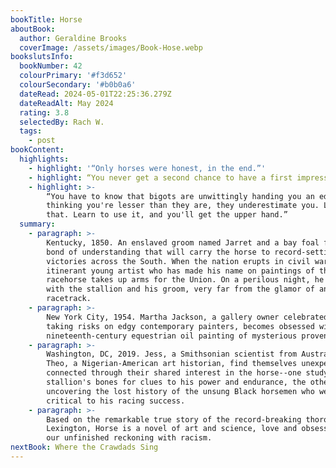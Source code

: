 ```yaml
---
bookTitle: Horse
aboutBook:
  author: Geraldine Brooks
  coverImage: /assets/images/Book-Hose.webp
bookslutsInfo:
  bookNumber: 42
  colourPrimary: '#f3d652'
  colourSecondary: '#b0b0a6'
  dateRead: 2024-05-01T22:25:36.279Z
  dateReadAlt: May 2024
  rating: 3.8
  selectedBy: Rach W.
  tags:
    - post
bookContent:
  highlights:
    - highlight: '“Only horses were honest, in the end.”'
    - highlight: “You never get a second chance to have a first impression.”
    - highlight: >-
        “You have to know that bigots are unwittingly handing you an edge. By
        thinking you're lesser than they are, they underestimate you. Lean on
        that. Learn to use it, and you'll get the upper hand.”
  summary:
    - paragraph: >-
        Kentucky, 1850. An enslaved groom named Jarret and a bay foal forge a
        bond of understanding that will carry the horse to record-setting
        victories across the South. When the nation erupts in civil war, an
        itinerant young artist who has made his name on paintings of the
        racehorse takes up arms for the Union. On a perilous night, he reunites
        with the stallion and his groom, very far from the glamor of any
        racetrack.
    - paragraph: >-
        New York City, 1954. Martha Jackson, a gallery owner celebrated for
        taking risks on edgy contemporary painters, becomes obsessed with a
        nineteenth-century equestrian oil painting of mysterious provenance.
    - paragraph: >-
        Washington, DC, 2019. Jess, a Smithsonian scientist from Australia, and
        Theo, a Nigerian-American art historian, find themselves unexpectedly
        connected through their shared interest in the horse--one studying the
        stallion's bones for clues to his power and endurance, the other
        uncovering the lost history of the unsung Black horsemen who were
        critical to his racing success.
    - paragraph: >-
        Based on the remarkable true story of the record-breaking thoroughbred
        Lexington, Horse is a novel of art and science, love and obsession, and
        our unfinished reckoning with racism.
nextBook: Where the Crawdads Sing
---
```


